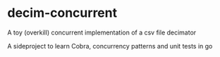 # decim-concurrent
A toy (overkill) concurrent implementation of a csv file decimator 

A sideproject to learn Cobra, concurrency patterns and unit tests in go
